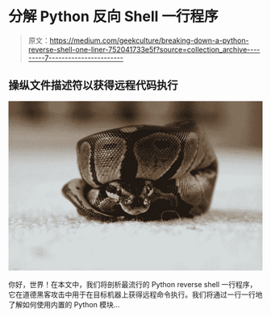 # 分解 Python 反向 Shell 一行程序

> 原文：<https://medium.com/geekculture/breaking-down-a-python-reverse-shell-one-liner-752041733e5f?source=collection_archive---------7----------------------->

## 操纵文件描述符以获得远程代码执行

![](img/1d0d35414aae802857899187eafe0192.png)

你好，世界！在本文中，我们将剖析最流行的 Python reverse shell 一行程序，它在道德黑客攻击中用于在目标机器上获得远程命令执行。我们将通过一行一行地了解如何使用内置的 Python 模块…